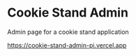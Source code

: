 # Cookie Stand Admin
Admin page for a cookie stand application

https://cookie-stand-admin-pi.vercel.app
